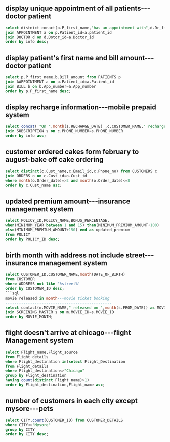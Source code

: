 display unique appointment of all patients---doctor patient
------------------------------------------------------------
```sql
select distnict conact(p.P_first_name,"has an appointment with",d.Dr_first_name) as info from PATIENT p
join APPOINTMENT a on p.Patient_id=a.patient_id
join DOCTOR d on d.Dotor_id=a.Doctor_id
order by info desc;
```
display patient's first name and bill amount---doctor patient
--------------------------------------------------------------
```sql
select p.P_first_name,b.Bill_amount from PATIENTS p
join AAPPOINTMENT a on p.Patient_id=a.Patient_id
join BILL b on b.App_number=a.App_number
order by p.P_first_name desc;
```
display recharge information---mobile prepaid system
-----------------------------------------------------
```sql
select concat( "On ",month(s.RECHARGE_DATE) ,c.CUSTOMER_NAME," recharged his/her ",c.PHONE_NUMBER) as info from CUSTOMER c
join SUBSCRIPTION s on c.PHONE_NUMBER=s.PHONE_NUMBER
order by info asc;
```
customer ordered cakes form february to august-bake off cake ordering
---------------------------------------------------------------------
```sql
select distinct(c.Cust_name,c.Email_id,c.Phone_no) from CUSTOMERS c 
join ORDERS o on c.Cust_id=o.Cust_id
where month(o.Order_date)=>2 and month(o.Order_date)<=8
order by c.Cust_name asc;
```
updated premium amount---insurance management system
-----------------------------------------------------
```sql
select POLICY_ID,POLICY_NAME,BONUS_PERCENTAGE,
when(MINIMUM_YEAR between 1 and 15) then(MINIMUM_PREMIUM_AMOUNT+100)
else(MINIMUM_PREMIUM_AMOUNT+150) end as updated_premium
from POLICY 
order by POLICY_ID desc;
```
birth month with address not include street---insurance management system
--------------------------------------------------------------------------
```sql
select CUSTOMER_ID,CUSTOMER_NAME,month(DATE_OF_BIRTH)
from CUSTOMER
where ADDRESS not like '%street%'
order by CUSTOMER_ID desc;
```sql
movie released in month---movie ticket booking
-----------------------------------------------
select contact(m.MOVIE_NAME," released on ",month(s.FROM_DATE)) as MOVIE_MOINTH from MOVIE_MASTER m
join SCREENING_MASTER s on m.MOVIE_ID=s.MOVIE_ID
order by MOVIE_MONTH;
```
flight doesn't arrive at chicago---flight Management system
------------------------------------------------------------
```sql
select Flight_name,Flight_source 
from Flight_details
where Flight_destination in(select Flight_Destination 
from Flight_details 
where Flight_destination<>"Chicago"
group by Flight_destination 
having count(distinct Flight_name)>1)
order by Flight_destination,Flight_name asc;
```
number of customers in each city except mysore---pets
-----------------------------------------------------
```sql
select CITY,count(CUSTOMER_ID) from CUSTOMER_DETAILS
where CITY<>"Mysore"
group by CITY
order by CITY desc;
```
